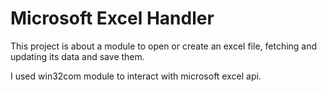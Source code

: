 # Microsoft Excel Handler
This project is about a module to open or create an excel file, fetching and updating its data and save them.

I used win32com module to interact with microsoft excel api.
